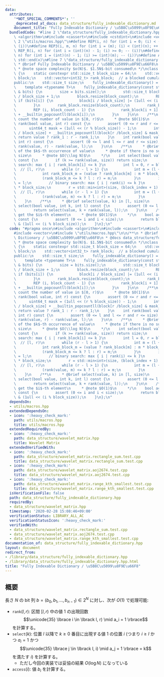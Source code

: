 ```yaml
---
data:
  attributes:
    '*NOT_SPECIAL_COMMENTS*': ''
    _deprecated_at_docs: data_structure/fully_indexable_dictionary.md
    document_title: "Fully Indexable Dictionary / \u5B8C\u5099\u8F9E\u66F8"
  bundledCode: "#line 2 \"data_structure/fully_indexable_dictionary.hpp\"\n#include\
    \ <algorithm>\n#include <cassert>\n#include <cstdint>\n#include <vector>\n#line\
    \ 2 \"utils/macros.hpp\"\n#define REP(i, n) for (int i = 0; (i) < (int)(n); ++\
    \ (i))\n#define REP3(i, m, n) for (int i = (m); (i) < (int)(n); ++ (i))\n#define\
    \ REP_R(i, n) for (int i = (int)(n) - 1; (i) >= 0; -- (i))\n#define REP3R(i, m,\
    \ n) for (int i = (int)(n) - 1; (i) >= (int)(m); -- (i))\n#define ALL(x) std::begin(x),\
    \ std::end(x)\n#line 7 \"data_structure/fully_indexable_dictionary.hpp\"\n\n/**\n\
    \ * @brief Fully Indexable Dictionary / \u5B8C\u5099\u8F9E\u66F8\n * @docs data_structure/fully_indexable_dictionary.md\n\
    \ * @note space complexity $o(N)$. $1.5N$-bit consumed\n */\nclass fully_indexable_dictionary\
    \ {\n    static constexpr std::size_t block_size = 64;\n    std::vector<uint64_t>\
    \ block;\n    std::vector<int32_t> rank_block;  // a blocked cumulative sum\n\
    public:\n    std::size_t size;\n    fully_indexable_dictionary() = default;\n\
    \    template <typename T>\n    fully_indexable_dictionary(const std::vector<T>\
    \ & bits) {\n        size = bits.size();\n        std::size_t block_count = size\
    \ / block_size + 1;\n        block.resize(block_count);\n        REP (i, size)\
    \ if (bits[i]) {\n            block[i / block_size] |= (1ull << (i % block_size));\n\
    \        }\n        rank_block.resize(block_count);\n        rank_block[0] = 0;\n\
    \        REP (i, block_count - 1) {\n            rank_block[i + 1] = rank_block[i]\
    \ + __builtin_popcountll(block[i]);\n        }\n    }\n\n    /**\n     * @brief\
    \ count the number of value in $[0, r)$\n     * @note $O(1)$\n     */\n    int\
    \ rank(bool value, int r) const {\n        assert (0 <= r and r <= size);\n  \
    \      uint64_t mask = (1ull << (r % block_size)) - 1;\n        int rank_1 = rank_block[r\
    \ / block_size] + __builtin_popcountll(block[r /block_size] & mask);\n       \
    \ return value ? rank_1 : r - rank_1;\n    }\n    int rank(bool value, int l,\
    \ int r) const {\n        assert (0 <= l and l <= r and r <= size);\n        return\
    \ rank(value, r) - rank(value, l);\n    }\n\n    /**\n     * @brief find the index\
    \ of the $k$-th occurrence of value\n     * @note if there is no such index, returns\
    \ size\n     * @note $O(\\log N)$\n     */\n    int select(bool value, int k)\
    \ const {\n        if (k >= rank(value, size)) return size;\n        // binary\
    \ search: max { i | rank_block[i] <= k }\n        int l = 0, r = block.size();\
    \  // [l, r)\n        while (r - l > 1) {\n            int m = (l + r) / 2;\n\
    \            int rank_block_m = (value ? rank_block[m] : m * block_size - rank_block[m]);\n\
    \            (rank_block_m <= k ? l : r) = m;\n        }\n        int block_index\
    \ = l;\n        // binary search: max { i | rank(i) <= k }\n        l = block_index\
    \ * block_size;\n        r = std::min<int>(size, (block_index + 1) * block_size);\
    \  // [l, r)\n        while (r - l > 1) {\n            int m = (l + r) / 2;\n\
    \            (rank(value, m) <= k ? l : r) = m;\n        }\n        return l;\n\
    \    }\n    /**\n     * @brief select(value, k) in [l, size)\n     */\n    int\
    \ select(bool value, int k, int l) const {\n        assert (0 <= l and l <= size);\n\
    \        return select(value, k + rank(value, l));\n    }\n\n    /**\n     * @brief\
    \ get the $i$-th element\n     * @note $O(1)$\n     */\n    bool access(int i)\
    \ const {\n        assert (0 <= i and i < size);\n        return block[i / block_size]\
    \ & (1ull << (i % block_size));\n    }\n};\n"
  code: "#pragma once\n#include <algorithm>\n#include <cassert>\n#include <cstdint>\n\
    #include <vector>\n#include \"utils/macros.hpp\"\n\n/**\n * @brief Fully Indexable\
    \ Dictionary / \u5B8C\u5099\u8F9E\u66F8\n * @docs data_structure/fully_indexable_dictionary.md\n\
    \ * @note space complexity $o(N)$. $1.5N$-bit consumed\n */\nclass fully_indexable_dictionary\
    \ {\n    static constexpr std::size_t block_size = 64;\n    std::vector<uint64_t>\
    \ block;\n    std::vector<int32_t> rank_block;  // a blocked cumulative sum\n\
    public:\n    std::size_t size;\n    fully_indexable_dictionary() = default;\n\
    \    template <typename T>\n    fully_indexable_dictionary(const std::vector<T>\
    \ & bits) {\n        size = bits.size();\n        std::size_t block_count = size\
    \ / block_size + 1;\n        block.resize(block_count);\n        REP (i, size)\
    \ if (bits[i]) {\n            block[i / block_size] |= (1ull << (i % block_size));\n\
    \        }\n        rank_block.resize(block_count);\n        rank_block[0] = 0;\n\
    \        REP (i, block_count - 1) {\n            rank_block[i + 1] = rank_block[i]\
    \ + __builtin_popcountll(block[i]);\n        }\n    }\n\n    /**\n     * @brief\
    \ count the number of value in $[0, r)$\n     * @note $O(1)$\n     */\n    int\
    \ rank(bool value, int r) const {\n        assert (0 <= r and r <= size);\n  \
    \      uint64_t mask = (1ull << (r % block_size)) - 1;\n        int rank_1 = rank_block[r\
    \ / block_size] + __builtin_popcountll(block[r /block_size] & mask);\n       \
    \ return value ? rank_1 : r - rank_1;\n    }\n    int rank(bool value, int l,\
    \ int r) const {\n        assert (0 <= l and l <= r and r <= size);\n        return\
    \ rank(value, r) - rank(value, l);\n    }\n\n    /**\n     * @brief find the index\
    \ of the $k$-th occurrence of value\n     * @note if there is no such index, returns\
    \ size\n     * @note $O(\\log N)$\n     */\n    int select(bool value, int k)\
    \ const {\n        if (k >= rank(value, size)) return size;\n        // binary\
    \ search: max { i | rank_block[i] <= k }\n        int l = 0, r = block.size();\
    \  // [l, r)\n        while (r - l > 1) {\n            int m = (l + r) / 2;\n\
    \            int rank_block_m = (value ? rank_block[m] : m * block_size - rank_block[m]);\n\
    \            (rank_block_m <= k ? l : r) = m;\n        }\n        int block_index\
    \ = l;\n        // binary search: max { i | rank(i) <= k }\n        l = block_index\
    \ * block_size;\n        r = std::min<int>(size, (block_index + 1) * block_size);\
    \  // [l, r)\n        while (r - l > 1) {\n            int m = (l + r) / 2;\n\
    \            (rank(value, m) <= k ? l : r) = m;\n        }\n        return l;\n\
    \    }\n    /**\n     * @brief select(value, k) in [l, size)\n     */\n    int\
    \ select(bool value, int k, int l) const {\n        assert (0 <= l and l <= size);\n\
    \        return select(value, k + rank(value, l));\n    }\n\n    /**\n     * @brief\
    \ get the $i$-th element\n     * @note $O(1)$\n     */\n    bool access(int i)\
    \ const {\n        assert (0 <= i and i < size);\n        return block[i / block_size]\
    \ & (1ull << (i % block_size));\n    }\n};\n"
  dependsOn:
  - utils/macros.hpp
  extendedDependsOn:
  - icon: ':heavy_check_mark:'
    path: utils/macros.hpp
    title: utils/macros.hpp
  extendedRequiredBy:
  - icon: ':heavy_check_mark:'
    path: data_structure/wavelet_matrix.hpp
    title: Wavelet Matrix
  extendedVerifiedWith:
  - icon: ':heavy_check_mark:'
    path: data_structure/wavelet_matrix.rectangle_sum.test.cpp
    title: data_structure/wavelet_matrix.rectangle_sum.test.cpp
  - icon: ':heavy_check_mark:'
    path: data_structure/wavelet_matrix.aoj2674.test.cpp
    title: data_structure/wavelet_matrix.aoj2674.test.cpp
  - icon: ':heavy_check_mark:'
    path: data_structure/wavelet_matrix.range_kth_smallest.test.cpp
    title: data_structure/wavelet_matrix.range_kth_smallest.test.cpp
  isVerificationFile: false
  path: data_structure/fully_indexable_dictionary.hpp
  requiredBy:
  - data_structure/wavelet_matrix.hpp
  timestamp: '2020-02-28 15:08:46+09:00'
  verificationStatus: LIBRARY_ALL_AC
  verificationStatusIcon: ':heavy_check_mark:'
  verifiedWith:
  - data_structure/wavelet_matrix.rectangle_sum.test.cpp
  - data_structure/wavelet_matrix.aoj2674.test.cpp
  - data_structure/wavelet_matrix.range_kth_smallest.test.cpp
documentation_of: data_structure/fully_indexable_dictionary.hpp
layout: document
redirect_from:
- /library/data_structure/fully_indexable_dictionary.hpp
- /library/data_structure/fully_indexable_dictionary.hpp.html
title: "Fully Indexable Dictionary / \u5B8C\u5099\u8F9E\u66F8"
---
```

## 概要

長さ $N$ の bit 列 $b = (b_0, b_1, \dots, b _ {n - 1}) \in 2^N$ に対し、次が $O(1)$ で処理可能:

-   $\mathtt{rank}(l, r)$: 区間 $\lbrack l, r)$ 中の値 $1$ の出現回数 $$\unicode{35} \lbrace i \in \lbrack l, r) \mid a_i = 1 \rbrace$$ を計算する。
-   $\mathtt{select}(k)$: 位置 $l$ 以降で $k \ge 0$ 番目に出現する値 $1$ の位置 $i$ (つまり $i \ge l$ かつ $a_i = 1$ かつ $$\unicode{35} \lbrace j \in \lbrack l, i) \mid a_j = 1 \rbrace = k$$ を満たす $i$) を計算する。
    -   ただし今回の実装では妥協の結果 $O(\log N)$ になっている
-   $\mathtt{access}(i)$: 値 $b_i$ を計算する。
